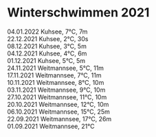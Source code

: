 # Winterschwimmen 2021

04.01.2022 Kuhsee, 7°C, 7m<br>
22.12.2021 Kuhsee, 2°C, 30s<br>
08.12.2021 Kuhsee, 3°C, 5m<br>
04.12.2021 Kuhsee, 4°C, 6m<br>
01.12.2021 Kuhsee, 5°C, 5m<br>
24.11.2021 Weitmannsee, 5°C, 11m<br>
17.11.2021 Weitmannsee, 7°C, 11m<br>
10.11.2021 Weitmannsee, 8°C, 10m<br>
03.11.2021 Weitmannsee, 9°C, 10m<br>
27.10.2021 Weitmannsee, 11°C, 10m<br>
20.10.2021 Weitmannsee, 12°C, 10m<br>
06.10.2021 Weitmannsee, 15°C, 25m<br>
22.09.2021 Weitmannsee, 17°C, 26m<br>
01.09.2021 Weitmannsee, 21°C
